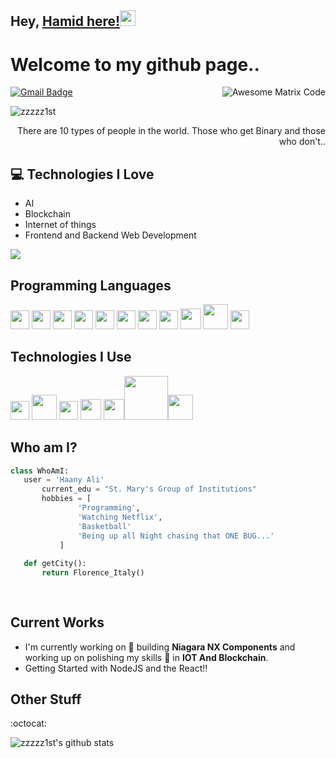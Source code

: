 ## Hey, [Hamid here!](https://github.com/zzzzz1st/)<img src="https://media.giphy.com/media/hvRJCLFzcasrR4ia7z/giphy.gif" width="25px">

<h1>Welcome to my github page..</h1> 

<img src = 'https://github.com/MarikIshtar007/MarikIshtar007/blob/master/images/matrix.gif' alt = 'Awesome Matrix Code' align='right'/>

[![Gmail Badge](https://img.shields.io/badge/-zzzzz1st@yahoo.com-c14438?style=flat-square&logo=Gmail&logoColor=white&link=mailto:zzzzz1st@yahoo.com)](mailto:zzzzz1st@yahoo.com)
<p align="left"> <img src="https://komarev.com/ghpvc/?username=zzzzz1st" alt="zzzzz1st" /> </p>

<div style="text-align: right">There are 10 types of people in the world. Those who get Binary and those who don't.. </div>

## :computer: Technologies I Love
* AI
* Blockchain
* Internet of things
* Frontend and Backend Web Development

<img src = "https://github-readme-stats.vercel.app/api/top-langs/?username=zzzzz1st&layout=compact">

## Programming Languages
<img src = 'https://github.com/MarikIshtar007/MarikIshtar007/blob/master/images/c-original.svg' width='30'/> <img src = 'https://github.com/MarikIshtar007/MarikIshtar007/blob/master/images/cpp.svg' width='30'/> <img src = 'https://github.com/MarikIshtar007/MarikIshtar007/blob/master/images/python2.png' height='30'/>  <img src = 'https://github.com/MarikIshtar007/MarikIshtar007/blob/master/images/html.svg' width='30'/> <img src='https://github.com/MarikIshtar007/MarikIshtar007/blob/master/images/java.svg' width='30'/> <img src = 'https://github.com/MarikIshtar007/MarikIshtar007/blob/master/images/kotlin.svg' width='30'/> <img src = 'https://github.com/MarikIshtar007/MarikIshtar007/blob/master/images/css.svg' width='30'/> <img src = 'https://github.com/MarikIshtar007/MarikIshtar007/blob/master/images/js.svg' width='30'/> <img src = 'https://github.com/MarikIshtar007/MarikIshtar007/blob/master/images/bootstrap.svg' width='33'/> <img src = 'https://github.com/MarikIshtar007/MarikIshtar007/blob/master/images/php.svg' width='40'/>
 <img src = 'https://github.com/MarikIshtar007/MarikIshtar007/blob/master/images/sql.svg' width='30'/> 
 
 ## Technologies I Use
 <img src = 'https://github.com/MarikIshtar007/MarikIshtar007/blob/master/images/pycharm.svg' width='30'/> <img src = 'https://github.com/MarikIshtar007/MarikIshtar007/blob/master/images/android.svg' height='40'/> <img src = 'https://github.com/MarikIshtar007/MarikIshtar007/blob/master/images/git.svg' width='30'/> <img src = 'https://github.com/MarikIshtar007/MarikIshtar007/blob/master/images/nodejs.svg' width='33'/> <img src = 'https://github.com/MarikIshtar007/MarikIshtar007/blob/master/images/react.svg' width='33'/><img src = 'https://user-images.githubusercontent.com/52376408/129475151-20fc9dfa-399f-4c53-8312-e2e746e3b8c2.png' width='70'/><img src = 'https://user-images.githubusercontent.com/52376408/162423797-ab6808bc-d5eb-4b9a-8e66-540e5de3d526.jpg' height='40'/>
 
 ## Who am I?
 ```python
 class WhoAmI:
 	user = 'Haany Ali'
		current_edu = "St. Mary's Group of Institutions"
		hobbies = [
				'Programming',
				'Watching Netflix',
				'Basketball'
				'Being up all Night chasing that ONE BUG...'
			]
	
	def getCity():
		return Florence_Italy()
	
	
 ```
 
## Current Works
 * I'm currently working on 🔭 building **Niagara NX Components** and working up on polishing my skills 🌱 in **IOT And Blockchain**.
 * Getting Started with NodeJS and the React!!
 
## Other Stuff
  :octocat: 

![zzzzz1st's github stats](https://github-readme-stats.vercel.app/api?username=zzzzz1st&show_icons=true&hide=[%22issues%22])
 
 
